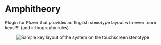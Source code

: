 # Amphitheory
Plugin for Plover that provides an English stenotype layout with even more keys!!!! (and orthography rules)

<p align="center">
    <img src="https://raw.githubusercontent.com/wooningeire/plover-extended-stenotype-custom/main/touchscreen_layout.png"
            alt="Sample key layout of the system on the touchscreen stenotype" />
</p>